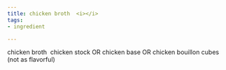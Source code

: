 ```yaml
---
title: chicken broth  <i></i>
tags:
- ingredient

---
```

chicken broth  chicken stock OR chicken base OR chicken bouillon cubes (not as flavorful)
